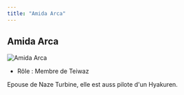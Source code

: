 ```yaml
---
title: "Amida Arca"
---
```


Amida Arca
----------


![Amida Arca](/images/stories/saga/g-tekketsu/persos/amida-arca.png)


* Rôle : Membre de Teiwaz


Epouse de Naze Turbine, elle est auss pilote d'un Hyakuren.

